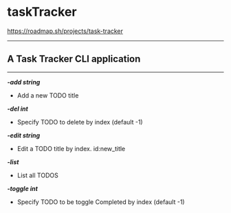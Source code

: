 # taskTracker

https://roadmap.sh/projects/task-tracker

****
## A Task Tracker CLI application
****

_**-add string**_

* Add a new TODO title

_**-del int**_

* Specify TODO to delete by index (default -1)

_**-edit string**_

* Edit a TODO title by index. id:new_title

_**-list**_

* List all TODOS

_**-toggle int**_

* Specify TODO to be toggle Completed by index (default -1)
